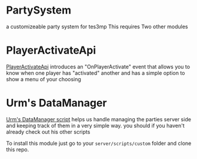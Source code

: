# PartySystem
 a customizeable party system for tes3mp
 This requires Two other modules
# PlayerActivateApi
 [PlayerActivateApi](https://github.com/DavidMeagher1/TES3MP_SingleScripts/blob/main/playerActivateAPI.lua) introduces an "OnPlayerActivate" event that allows you to know when one player has "activated" another and has a simple option to show a menu of your choosing

# Urm's DataManager
[Urm's DataManager script](https://github.com/tes3mp-scripts/DataManager) helps us handle managing the parties server side and keeping track of them in a very simple way. you should if you haven't already check out his other scripts

To install this module just go to your `server/scripts/custom` folder and clone this repo.